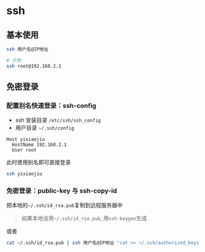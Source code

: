 # ssh

## 基本使用

```bash
ssh 用户名@IP地址

# 示例
ssh root@192.168.2.1
```

## 免密登录

### 配置别名快速登录：ssh-config

- ssh 安装目录 `/etc/ssh/ssh_config`
- 用户目录 `~/.ssh/config`

```
Host yixiaojiu
  HostName 192.168.2.1
  User root
```

此时使用别名即可直接登录

```bash
ssh yixiaojiu
```

### 免密登录：public-key 与 ssh-copy-id

把本地的`~/.ssh/id_rsa.pub`复制到远程服务器中

> 如果本地没用`~/.ssh/id_rsa.pub`, 用`ssh-keygen`生成

或者

```bash
cat ~/.ssh/id_rsa.pub | ssh 用户名@IP地址 "cat >> ~/.ssh/authorized_keys"
```

